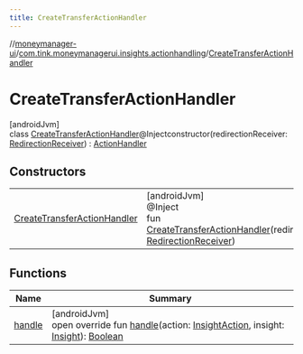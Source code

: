 ```yaml
---
title: CreateTransferActionHandler
---
```

//[moneymanager-ui](../../../index.html)/[com.tink.moneymanagerui.insights.actionhandling](../index.html)/[CreateTransferActionHandler](index.html)



# CreateTransferActionHandler



[androidJvm]\
class [CreateTransferActionHandler](index.html)@Injectconstructor(redirectionReceiver: [RedirectionReceiver](../../se.tink.android.redirection/-redirection-receiver/index.html)) : [ActionHandler](../-action-handler/index.html)



## Constructors


| | |
|---|---|
| [CreateTransferActionHandler](-create-transfer-action-handler.html) | [androidJvm]<br>@Inject<br>fun [CreateTransferActionHandler](-create-transfer-action-handler.html)(redirectionReceiver: [RedirectionReceiver](../../se.tink.android.redirection/-redirection-receiver/index.html)) |


## Functions


| Name | Summary |
|---|---|
| [handle](handle.html) | [androidJvm]<br>open override fun [handle](handle.html)(action: [InsightAction](../../com.tink.model.insights/-insight-action/index.html), insight: [Insight](../../com.tink.model.insights/-insight/index.html)): [Boolean](https://kotlinlang.org/api/latest/jvm/stdlib/kotlin/-boolean/index.html) |

